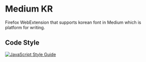 # Medium KR

Firefox WebExtension that supports korean font in Medium which is platform for writing.

## Code Style

[![JavaScript Style Guide](https://cdn.rawgit.com/standard/standard/master/badge.svg)](https://github.com/standard/standard)
